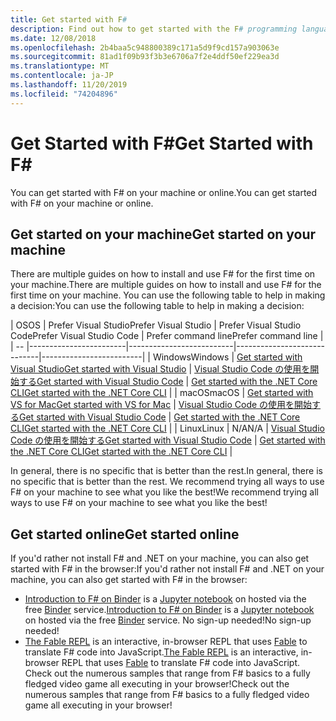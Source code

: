 ```yaml
---
title: Get started with F#
description: Find out how to get started with the F# programming language.
ms.date: 12/08/2018
ms.openlocfilehash: 2b4baa5c948800389c171a5d9f9cd157a903063e
ms.sourcegitcommit: 81ad1f09b93f3b3e6706a7f2e4ddf50ef229ea3d
ms.translationtype: MT
ms.contentlocale: ja-JP
ms.lasthandoff: 11/20/2019
ms.locfileid: "74204896"
---
```

# <a name="get-started-with-f"></a><span data-ttu-id="98897-103">Get Started with F\#</span><span class="sxs-lookup"><span data-stu-id="98897-103">Get Started with F\#</span></span>

<span data-ttu-id="98897-104">You can get started with F# on your machine or online.</span><span class="sxs-lookup"><span data-stu-id="98897-104">You can get started with F# on your machine or online.</span></span>

## <a name="get-started-on-your-machine"></a><span data-ttu-id="98897-105">Get started on your machine</span><span class="sxs-lookup"><span data-stu-id="98897-105">Get started on your machine</span></span>

<span data-ttu-id="98897-106">There are multiple guides on how to install and use F# for the first time on your machine.</span><span class="sxs-lookup"><span data-stu-id="98897-106">There are multiple guides on how to install and use F# for the first time on your machine.</span></span>  <span data-ttu-id="98897-107">You can use the following table to help in making a decision:</span><span class="sxs-lookup"><span data-stu-id="98897-107">You can use the following table to help in making a decision:</span></span>

| <span data-ttu-id="98897-108">OS</span><span class="sxs-lookup"><span data-stu-id="98897-108">OS</span></span> | <span data-ttu-id="98897-109">Prefer Visual Studio</span><span class="sxs-lookup"><span data-stu-id="98897-109">Prefer Visual Studio</span></span> | <span data-ttu-id="98897-110">Prefer Visual Studio Code</span><span class="sxs-lookup"><span data-stu-id="98897-110">Prefer Visual Studio Code</span></span> | <span data-ttu-id="98897-111">Prefer command line</span><span class="sxs-lookup"><span data-stu-id="98897-111">Prefer command line</span></span> |
| -- |------------------------|--------------------------|-----------------------------|-------------------------|
| <span data-ttu-id="98897-112">Windows</span><span class="sxs-lookup"><span data-stu-id="98897-112">Windows</span></span> | [<span data-ttu-id="98897-113">Get started with Visual Studio</span><span class="sxs-lookup"><span data-stu-id="98897-113">Get started with Visual Studio</span></span>](get-started-visual-studio.md) | [<span data-ttu-id="98897-114">Visual Studio Code の使用を開始する</span><span class="sxs-lookup"><span data-stu-id="98897-114">Get started with Visual Studio Code</span></span>](get-started-vscode.md) | [<span data-ttu-id="98897-115">Get started with the .NET Core CLI</span><span class="sxs-lookup"><span data-stu-id="98897-115">Get started with the .NET Core CLI</span></span>](get-started-command-line.md) |
| <span data-ttu-id="98897-116">macOS</span><span class="sxs-lookup"><span data-stu-id="98897-116">macOS</span></span> | [<span data-ttu-id="98897-117">Get started with VS for Mac</span><span class="sxs-lookup"><span data-stu-id="98897-117">Get started with VS for Mac</span></span>](get-started-with-visual-studio-for-mac.md) | [<span data-ttu-id="98897-118">Visual Studio Code の使用を開始する</span><span class="sxs-lookup"><span data-stu-id="98897-118">Get started with Visual Studio Code</span></span>](get-started-vscode.md) | [<span data-ttu-id="98897-119">Get started with the .NET Core CLI</span><span class="sxs-lookup"><span data-stu-id="98897-119">Get started with the .NET Core CLI</span></span>](get-started-command-line.md) |
| <span data-ttu-id="98897-120">Linux</span><span class="sxs-lookup"><span data-stu-id="98897-120">Linux</span></span> | <span data-ttu-id="98897-121">N/A</span><span class="sxs-lookup"><span data-stu-id="98897-121">N/A</span></span> | [<span data-ttu-id="98897-122">Visual Studio Code の使用を開始する</span><span class="sxs-lookup"><span data-stu-id="98897-122">Get started with Visual Studio Code</span></span>](get-started-vscode.md) | [<span data-ttu-id="98897-123">Get started with the .NET Core CLI</span><span class="sxs-lookup"><span data-stu-id="98897-123">Get started with the .NET Core CLI</span></span>](get-started-command-line.md) |

<span data-ttu-id="98897-124">In general, there is no specific that is better than the rest.</span><span class="sxs-lookup"><span data-stu-id="98897-124">In general, there is no specific that is better than the rest.</span></span> <span data-ttu-id="98897-125">We recommend trying all ways to use F# on your machine to see what you like the best!</span><span class="sxs-lookup"><span data-stu-id="98897-125">We recommend trying all ways to use F# on your machine to see what you like the best!</span></span>

## <a name="get-started-online"></a><span data-ttu-id="98897-126">Get started online</span><span class="sxs-lookup"><span data-stu-id="98897-126">Get started online</span></span>

<span data-ttu-id="98897-127">If you'd rather not install F# and .NET on your machine, you can also get started with F# in the browser:</span><span class="sxs-lookup"><span data-stu-id="98897-127">If you'd rather not install F# and .NET on your machine, you can also get started with F# in the browser:</span></span>

* <span data-ttu-id="98897-128">[Introduction to F# on Binder](https://mybinder.org/v2/gh/dotnet/try/master?urlpath=lab) is a [Jupyter notebook](https://jupyter.org/) on hosted via the free [Binder](https://mybinder.org/) service.</span><span class="sxs-lookup"><span data-stu-id="98897-128">[Introduction to F# on Binder](https://mybinder.org/v2/gh/dotnet/try/master?urlpath=lab) is a [Jupyter notebook](https://jupyter.org/) on hosted via the free [Binder](https://mybinder.org/) service.</span></span> <span data-ttu-id="98897-129">No sign-up needed!</span><span class="sxs-lookup"><span data-stu-id="98897-129">No sign-up needed!</span></span>
* <span data-ttu-id="98897-130">[The Fable REPL](https://fable.io/repl/) is an interactive, in-browser REPL that uses [Fable](https://fable.io/) to translate F# code into JavaScript.</span><span class="sxs-lookup"><span data-stu-id="98897-130">[The Fable REPL](https://fable.io/repl/) is an interactive, in-browser REPL that uses [Fable](https://fable.io/) to translate F# code into JavaScript.</span></span> <span data-ttu-id="98897-131">Check out the numerous samples that range from F# basics to a fully fledged video game all executing in your browser!</span><span class="sxs-lookup"><span data-stu-id="98897-131">Check out the numerous samples that range from F# basics to a fully fledged video game all executing in your browser!</span></span>
